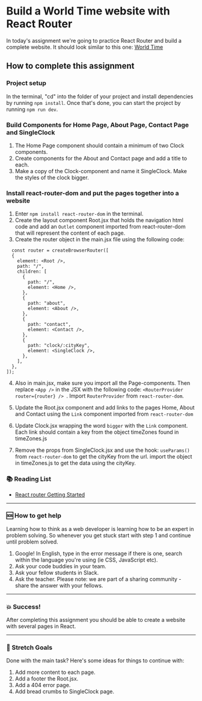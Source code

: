 # Build a World Time website with React Router

In today's assignment we're going to practice React Router and build a complete website.
It should look similar to this one: [World Time](https://davidshore.github.io/worldTime)

## How to complete this assignment

### Project setup

In the terminal, "cd" into the folder of your project and install dependencies by running `npm install`. Once that's done, you can start the project by running `npm run dev`.

### Build Components for Home Page, About Page, Contact Page and SingleClock

1. The Home Page component should contain a minimum of two Clock components.
2. Create components for the About and Contact page and add a title to each.
3. Make a copy of the Clock-component and name it SingleClock. Make the styles of the clock bigger.

### Install react-router-dom and put the pages together into a website

1. Enter `npm install react-router-dom` in the terminal.
2. Create the layout component Root.jsx that holds the navigation html code and add an `Outlet` component imported from react-router-dom that will represent the content of each page.
3. Create the router object in the main.jsx file using the following code:

```
  const router = createBrowserRouter([
  {
    element: <Root />,
    path: "/",
    children: [
      {
        path: "/",
        element: <Home />,
      },
      {
        path: "about",
        element: <About />,
      },
      {
        path: "contact",
        element: <Contact />,
      },
      {
        path: "clock/:cityKey",
        element: <SingleClock />,
      },
    ],
  },
]);
```

4. Also in main.jsx, make sure you import all the Page-components. 
Then replace `<App />` in the JSX with the following code:
`<RouterProvider router={router} /> `. Import `RouterProvider` from `react-router-dom`.

 
5. Update the Root.jsx component and add links to the pages Home, About and Contact using the `Link` component imported from `react-router-dom`
6. Update Clock.jsx wrapping the word `bigger` with the `Link` component. Each link should contain a key from the object timeZones found in timeZones.js
7. Remove the props from SingleClock.jsx and use the hook: `useParams()` from `react-router-dom` to get the cityKey
   from the url. import the object in timeZones.js to get the data using the cityKey.

### :books: Reading List

- [React router Getting Started](https://reactrouter.com/en/main/start/overview)

---

### :sos: How to get help

Learning how to think as a web developer is learning how to be an expert in problem solving. So whenever you get stuck start with step 1 and continue until problem solved.

1. Google! In English, type in the error message if there is one, search within the language you're using (ie CSS, JavaScript etc).
2. Ask your code buddies in your team.
3. Ask your fellow students in Slack.
4. Ask the teacher. Please note: we are part of a sharing community - share the answer with your fellows.

---

### :boom: Success!

After completing this assignment you should be able to create a website with several pages in React.

---

### :runner: Stretch Goals

Done with the main task? Here's some ideas for things to continue with:

1. Add more content to each page.
1. Add a footer the Root.jsx.
1. Add a 404 error page.
1. Add bread crumbs to SingleClock page.
